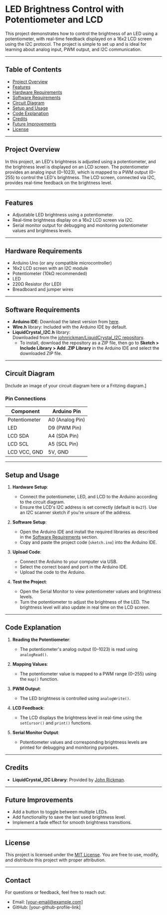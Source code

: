 # LED Brightness Control with Potentiometer and LCD

This project demonstrates how to control the brightness of an LED using a potentiometer, with real-time feedback displayed on a 16x2 LCD screen using the I2C protocol. The project is simple to set up and is ideal for learning about analog input, PWM output, and I2C communication.

---

## Table of Contents
- [Project Overview](#project-overview)
- [Features](#features)
- [Hardware Requirements](#hardware-requirements)
- [Software Requirements](#software-requirements)
- [Circuit Diagram](#circuit-diagram)
- [Setup and Usage](#setup-and-usage)
- [Code Explanation](#code-explanation)
- [Credits](#credits)
- [Future Improvements](#future-improvements)
- [License](#license)

---

## Project Overview

In this project, an LED's brightness is adjusted using a potentiometer, and the brightness level is displayed on an LCD screen. The potentiometer provides an analog input (0–1023), which is mapped to a PWM output (0–255) to control the LED's brightness. The LCD screen, connected via I2C, provides real-time feedback on the brightness level.

---

## Features
- Adjustable LED brightness using a potentiometer.
- Real-time brightness display on a 16x2 LCD screen via I2C.
- Serial monitor output for debugging and monitoring potentiometer values and brightness levels.

---

## Hardware Requirements
- Arduino Uno (or any compatible microcontroller)
- 16x2 LCD screen with an I2C module
- Potentiometer (10kΩ recommended)
- LED
- 220Ω Resistor (for LED)
- Breadboard and jumper wires

---

## Software Requirements
- **Arduino IDE**: Download the latest version from [here](https://www.arduino.cc/en/software).
- **Wire.h** library: Included with the Arduino IDE by default.
- **LiquidCrystal_I2C.h** library:  
  Downloaded from the [johnrickman/LiquidCrystal_I2C repository](https://github.com/johnrickman/LiquidCrystal_I2C).  
  - To install, download the repository as a ZIP file, then go to **Sketch > Include Library > Add .ZIP Library** in the Arduino IDE and select the downloaded ZIP file.

---

## Circuit Diagram
[Include an image of your circuit diagram here or a Fritzing diagram.]

### Pin Connections
| Component       | Arduino Pin   |
|------------------|---------------|
| Potentiometer    | A0 (Analog Pin) |
| LED              | D9 (PWM Pin)  |
| LCD SDA          | A4 (SDA Pin)  |
| LCD SCL          | A5 (SCL Pin)  |
| LCD VCC, GND     | 5V, GND       |

---

## Setup and Usage
1. **Hardware Setup**:
   - Connect the potentiometer, LED, and LCD to the Arduino according to the circuit diagram.
   - Ensure the LCD's I2C address is set correctly (default is `0x27`). Use an I2C scanner sketch if you're unsure of the address.

2. **Software Setup**:
   - Open the Arduino IDE and install the required libraries as described in the [Software Requirements](#software-requirements) section.
   - Copy and paste the project code (`sketch.ino`) into the Arduino IDE.

3. **Upload Code**:
   - Connect the Arduino to your computer via USB.
   - Select the correct board and port in the Arduino IDE.
   - Upload the code to the Arduino.

4. **Test the Project**:
   - Open the Serial Monitor to view potentiometer values and brightness levels.
   - Turn the potentiometer to adjust the brightness of the LED. The brightness level will also update in real time on the LCD screen.

---

## Code Explanation
1. **Reading the Potentiometer**:
   - The potentiometer's analog output (0–1023) is read using `analogRead()`.

2. **Mapping Values**:
   - The potentiometer value is mapped to a PWM range (0–255) using the `map()` function.

3. **PWM Output**:
   - The LED brightness is controlled using `analogWrite()`.

4. **LCD Feedback**:
   - The LCD displays the brightness level in real-time using the `setCursor()` and `print()` functions.

5. **Serial Monitor Output**:
   - Potentiometer values and corresponding brightness levels are printed for debugging and monitoring purposes.

---

## Credits
- **LiquidCrystal_I2C Library**: Provided by [John Rickman](https://github.com/johnrickman/LiquidCrystal_I2C).

---

## Future Improvements
- Add a button to toggle between multiple LEDs.
- Add functionality to save the last used brightness level.
- Implement a fade effect for smooth brightness transitions.

---

## License
This project is licensed under the [MIT License](LICENSE). You are free to use, modify, and distribute this project with proper attribution.

---

## Contact
For questions or feedback, feel free to reach out:
- Email: [your-email@example.com]
- GitHub: [your-github-profile-link]
